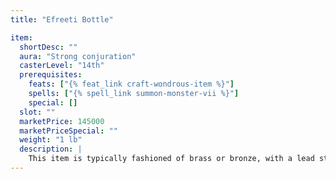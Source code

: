 ```yaml
---
title: "Efreeti Bottle"

item:
  shortDesc: ""
  aura: "Strong conjuration"
  casterLevel: "14th"
  prerequisites:
    feats: ["{% feat_link craft-wondrous-item %}"]
    spells: ["{% spell_link summon-monster-vii %}"]
    special: []
  slot: ""
  marketPrice: 145000
  marketPriceSpecial: ""
  weight: "1 lb"
  description: |
    This item is typically fashioned of brass or bronze, with a lead stopper bearing special seals. A thin stream of smoke is often seen issuing from it. The bottle can be opened once per day. When opened, the efreeti imprisoned within issues from the bottle instantly. There is a 10% chance (01-10 on d%) that the efreeti is insane and attacks immediately upon being released. There is also a 10% chance (91-100) that the efreeti of the bottle grants three {% spell_link wish "wishes" %}. In either case, the efreeti afterward disappears forever. The other 80% of the time (11-90), the inhabitant of the bottle loyally serves the character for up to 10 minutes per day (or until the efreeti's death), doing as she commands. Roll each day the bottle is opened for that day's effect.
---
```

